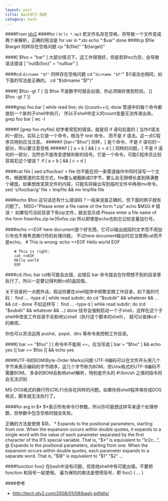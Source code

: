```yaml
---
layout: post
title: Bash学习-陷阱
category: bash
---
```


####From [idv2](http://tech.idv2.com/2008/01/09/bash-pitfalls/)
####for i in `ls *.mp3`
若文件名存在空格，将导致一个文件变成两个来解析，正确的用法是
        for var in *;do
                echo ":$var"
        done
####cp $file $target
同样存在空格问题
        cp "${file}" "${target}"
 
####[ $foo = "bar" ]
大部分情况下，这工作得很好，但是若$foo为空，会导致语法错误
        [ "null${foo}" = "nullbar" ]
        
####cd `dirname "$f"`
同样存在空格问题
        cd "`dirname "$f"`"
$()语法也相同，如下面的写法是正确的。
        cd "$(dirname "$f")"
        
####[ $foo -gt 7 ]
当 $foo 不是数字时就会出错。你必须做好类型检验。
        [[ $foo -gt 7 ]]

####grep foo bar | while read line; do ((count++)); done
管道中的每个命令都放到一个新的子shell中执行， 所以子shell中定义的count变量无法传递出来。
        grep foo bar | wc -l
        
####if [grep foo myfile]
初学者常犯的错误，就是将 if 语句后面的 [ 当作if语法的一部分。实际上它是一个命令，相当于 test 命令， 而不是 if 语法。这一点C程序员特别应当注意。
#####if [bar="$foo"]
同样，[ 是个命令，不是 if 语句的一部分，所以要注意空格
#####if [ [ a = b ] && [ c = d ] ]
同样的问题，[ 不是 if 语句的一部分，当然也不是改变逻辑判断的括号。它是一个命令。可能C程序员比较容易犯这个错误？
        if [ a = b ] && [ c = d ]
        
####cat file | sed s/foo/bar/ > file
你不能在同一条管道操作中同时读写一个文件。根据管道的实现方式，file要么被截断成0字节，要么会无限增长直到填满整个硬盘。如果想改变原文件的内容，只能先将输出写到临时文件中再用mv命令。
        sed 's/foo/bar/g' file > tmpfile && mv tmpfile file

####echo $foo
这句话还有什么错误码？一般来说是正确的，但下面的例子就有问题了。
        MSG="Please enter a file name of the form *.zip"
        echo $MSG         # 错误！
如果恰巧当前目录下有zip文件，就会显示成
        Please enter a file name of the form freenfss.zip lw35nfss.zip
所以即使是echo也别忘记给变量加引号。

####echo <<EOF
here document是个好东西，它可以输出成段的文字而不用加引号也不用考虑换行符的处理问题。 不过here document输出时应当使用cat而不是echo。
        # This is wrong:
        echo <<EOF
        Hello world
        EOF

        # This is right:
        cat <<EOF
        Hello world
        EOF

####cd /foo; bar
cd有可能会出错，出错后 bar 命令就会在你预想不到的目录里执行了。所以一定要记得判断cd的返回值。

关于目录的一点题外话，假设你要在shell程序中频繁变换工作目录，如下面的代码：
        find ... -type d | while read subdir; do
          cd "$subdir" && whatever && ... && cd -
        done
不如这样写：
        find ... -type d | while read subdir; do
          (cd "$subdir" && whatever && ...)
        done
括号会强制启动一个子shell，这样在这个子shell中改变工作目录不会影响父shell（执行这个脚本的shell）， 就可以省掉cd - 的麻烦。

你也可以灵活运用 pushd、popd、dirs 等命令来控制工作目录。

####[ bar == "$foo" ]
[ 命令中不能用 ==，应当写成
        [ bar = "$foo" ] && echo yes
        [[ bar == $foo ]] && echo yes
        
####UTF-8的BOM(Byte-Order Marks)问题
UTF-8编码可以在文件开头用几个字节来表示编码的字节顺序，这几个字节称为BOM。但Unix格式的UTF-8编码不需要BOM。 多余的BOM会影响shell解析，特别是开头的 #!/bin/sh 之类的指令将会无法识别

MS-DOS格式的换行符(CRLF)也存在同样的问题。如果你将shell程序保存成DOS格式，脚本就无法执行了。

####for arg in $*
$*表示所有命令行参数，所以你可能想这样写来逐个处理参数，但参数中包含空格时就会失败。

正确的方法是使用 $@。
        *    Expands to the positional parameters, starting from one.  
             When the expansion occurs within double quotes, it 
             expands to a single word with the value of each parameter 
             separated by the first character of the IFS special variable.  
             That is, "$*" is equivalent to "$1c$2c...",
        @    Expands to the positional parameters, starting from one. 
             When the expansion occurs within double quotes, each 
             parameter expands to a separate word.  That  is,  "$@"  
             is equivalent to "$1" "$2" ...  

####function foo()
在bash中没有问题，但其他shell中有可能出错。不要把 function 和括号一起使用。 最为保险的做法是使用括号，即
        foo() {
          ...
        }

####参考
* http://tech.idv2.com/2008/01/09/bash-pitfalls/

